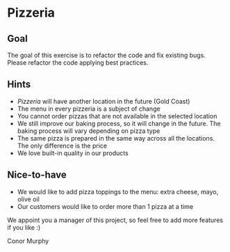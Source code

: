 # Pizzeria

## Goal

The goal of this exercise is to refactor the code and fix existing bugs. Please refactor the code applying best practices.

## Hints

- _Pizzeria_ will have another location in the future (Gold Coast)
- The menu in every pizzeria is a subject of change
- You cannot order pizzas that are not available in the selected location
- We still improve our baking process, so it will change in the future. The baking process will vary depending on pizza type
- The same pizza is prepared in the same way across all the locations. The only difference is the price
- We love built-in quality in our products

## Nice-to-have

- We would like to add pizza toppings to the menu: extra cheese, mayo, olive oil
- Our customers would like to order more than 1 pizza at a time

We appoint you a manager of this project, so feel free to add more features if you like :)

Conor Murphy

